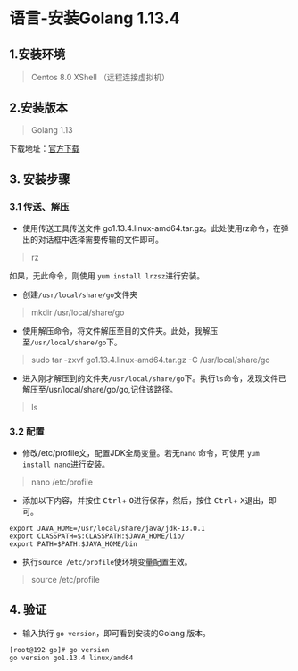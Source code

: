 # 语言-安装Golang 1.13.4

## 1.安装环境
> Centos 8.0
> XShell （远程连接虚拟机）

## 2.安装版本
> Golang 1.13 

下载地址：[官方下载](https://golang.google.cn/doc/install?download=go1.13.4.linux-amd64.tar.gz)

## 3. 安装步骤
### 3.1 传送、解压
- 使用传送工具传送文件 go1.13.4.linux-amd64.tar.gz。此处使用rz命令，在弹出的对话框中选择需要传输的文件即可。
> rz

如果，无此命令，则使用 `yum install lrzsz`进行安装。
- 创建`/usr/local/share/go`文件夹
>   mkdir /usr/local/share/go

- 使用解压命令，将文件解压至目的文件夹。此处，我解压至`/usr/local/share/go`下。

>   sudo tar -zxvf go1.13.4.linux-amd64.tar.gz -C /usr/local/share/go

- 进入刚才解压到的文件夹`/usr/local/share/go`下。执行`ls`命令，发现文件已解压至/usr/local/share/go/go,记住该路径。
> ls

### 3.2 配置
- 修改/etc/profile文，配置JDK全局变量。若无`nano` 命令，可使用 `yum install nano`进行安装。
> nano /etc/profile

- 添加以下内容，并按住  <kbd>Ctrl</kbd>+ <kbd>O</kbd>进行保存，然后，按住 <kbd>Ctrl</kbd>+ <kbd>X</kbd>退出，即可。
>
    export JAVA_HOME=/usr/local/share/java/jdk-13.0.1  
    export CLASSPATH=$:CLASSPATH:$JAVA_HOME/lib/  
    export PATH=$PATH:$JAVA_HOME/bin

- 执行`source /etc/profile`使环境变量配置生效。
> source /etc/profile

## 4. 验证
- 输入执行 `go version`，即可看到安装的Golang 版本。
>
    [root@192 go]# go version
    go version go1.13.4 linux/amd64
